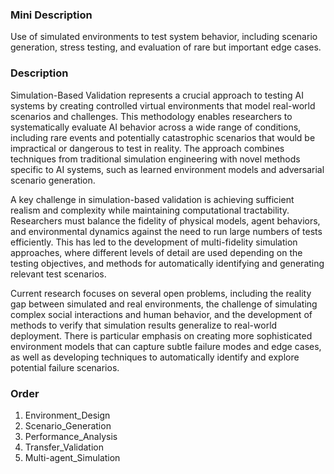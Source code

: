 ### Mini Description

Use of simulated environments to test system behavior, including scenario generation, stress testing, and evaluation of rare but important edge cases.

### Description

Simulation-Based Validation represents a crucial approach to testing AI systems by creating controlled virtual environments that model real-world scenarios and challenges. This methodology enables researchers to systematically evaluate AI behavior across a wide range of conditions, including rare events and potentially catastrophic scenarios that would be impractical or dangerous to test in reality. The approach combines techniques from traditional simulation engineering with novel methods specific to AI systems, such as learned environment models and adversarial scenario generation.

A key challenge in simulation-based validation is achieving sufficient realism and complexity while maintaining computational tractability. Researchers must balance the fidelity of physical models, agent behaviors, and environmental dynamics against the need to run large numbers of tests efficiently. This has led to the development of multi-fidelity simulation approaches, where different levels of detail are used depending on the testing objectives, and methods for automatically identifying and generating relevant test scenarios.

Current research focuses on several open problems, including the reality gap between simulated and real environments, the challenge of simulating complex social interactions and human behavior, and the development of methods to verify that simulation results generalize to real-world deployment. There is particular emphasis on creating more sophisticated environment models that can capture subtle failure modes and edge cases, as well as developing techniques to automatically identify and explore potential failure scenarios.

### Order

1. Environment_Design
2. Scenario_Generation
3. Performance_Analysis
4. Transfer_Validation
5. Multi-agent_Simulation
